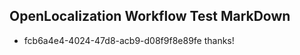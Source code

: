 ## OpenLocalization Workflow Test MarkDown
* fcb6a4e4-4024-47d8-acb9-d08f9f8e89fe thanks!

<!--HONumber=Jul16_HO3-->


